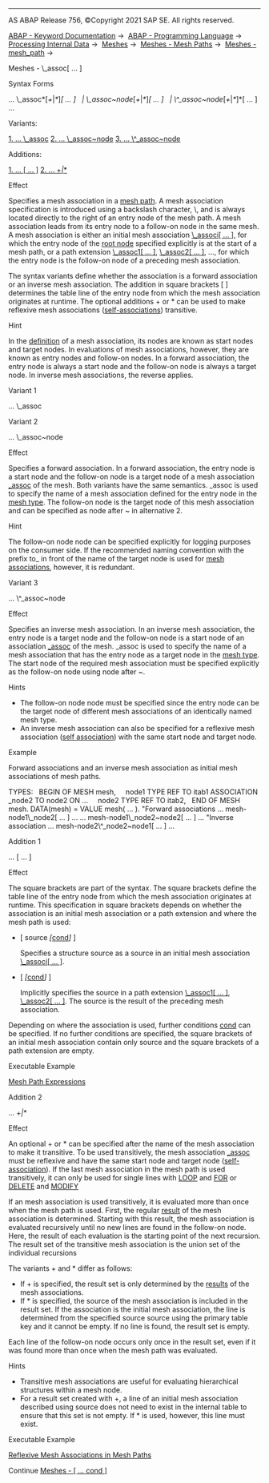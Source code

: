   

* * *

AS ABAP Release 756, ©Copyright 2021 SAP SE. All rights reserved.

[ABAP - Keyword Documentation](https://help.sap.com/doc/abapdocu_756_index_htm/7.56/en-US/abenabap.htm) →  [ABAP - Programming Language](https://help.sap.com/doc/abapdocu_756_index_htm/7.56/en-US/abenabap_reference.htm) →  [Processing Internal Data](https://help.sap.com/doc/abapdocu_756_index_htm/7.56/en-US/abenabap_data_working.htm) →  [Meshes](https://help.sap.com/doc/abapdocu_756_index_htm/7.56/en-US/abenabap_meshes.htm) →  [Meshes - Mesh Paths](https://help.sap.com/doc/abapdocu_756_index_htm/7.56/en-US/abenmesh_pathes.htm) →  [Meshes - mesh\_path](https://help.sap.com/doc/abapdocu_756_index_htm/7.56/en-US/abenmesh_path.htm) → 

Meshes - \\\_assoc\[ ... \]

Syntax Forms

... \\\_assoc*\[*+*|*\**\]*\[ ... \]
  *|* \\\_assoc~node*\[*+*|*\**\]*\[ ... \]
  *|* \\^\_assoc~node*\[*+*|*\**\]*\[ ... \] ...

Variants:

[1\. ... \\\_assoc](#!ABAP_VARIANT_1@1@)
[2\. ... \\\_assoc~node](#!ABAP_VARIANT_2@2@)
[3\. ... \\^\_assoc~node](#!ABAP_VARIANT_3@3@)

Additions:

[1\. ... \[ ... \]](#!ABAP_ADDITION_1@1@)
[2\. ... +*|*\*](#!ABAP_ADDITION_2@2@)

Effect

Specifies a mesh association in a [mesh path](https://help.sap.com/doc/abapdocu_756_index_htm/7.56/en-US/abenmesh_path.htm). A mesh association specification is introduced using a backslash character, \\, and is always located directly to the right of an entry node of the mesh path. A mesh association leads from its entry node to a follow-on node in the same mesh. A mesh association is either an initial mesh association [\\\_associ\[ ... \]](https://help.sap.com/doc/abapdocu_756_index_htm/7.56/en-US/abenmesh_path.htm), for which the entry node of the [root node](https://help.sap.com/doc/abapdocu_756_index_htm/7.56/en-US/abenmesh_path.htm) specified explicitly is at the start of a mesh path, or a path extension [\\\_assoc1\[ ... \]](https://help.sap.com/doc/abapdocu_756_index_htm/7.56/en-US/abenmesh_path.htm), [\\\_assoc2\[ ... \]](https://help.sap.com/doc/abapdocu_756_index_htm/7.56/en-US/abenmesh_path.htm), ..., for which the entry node is the follow-on node of a preceding mesh association.

The syntax variants define whether the association is a forward association or an inverse mesh association. The addition in square brackets \[ \] determines the table line of the entry node from which the mesh association originates at runtime. The optional additions + or \* can be used to make reflexive mesh associations ([self-associations](https://help.sap.com/doc/abapdocu_756_index_htm/7.56/en-US/abenself_association_glosry.htm "Glossary Entry")) transitive.

Hint

In the [definition](https://help.sap.com/doc/abapdocu_756_index_htm/7.56/en-US/abaptypes_mesh_association.htm) of a mesh association, its nodes are known as start nodes and target nodes. In evaluations of mesh associations, however, they are known as entry nodes and follow-on nodes. In a forward association, the entry node is always a start node and the follow-on node is always a target node. In inverse mesh associations, the reverse applies.

Variant 1   

... \\\_assoc

Variant 2   

... \\\_assoc~node

Effect

Specifies a forward association. In a forward association, the entry node is a start node and the follow-on node is a target node of a mesh association [\_assoc](https://help.sap.com/doc/abapdocu_756_index_htm/7.56/en-US/abaptypes_mesh_association.htm) of the mesh. Both variants have the same semantics. \_assoc is used to specify the name of a mesh association defined for the entry node in the [mesh type](https://help.sap.com/doc/abapdocu_756_index_htm/7.56/en-US/abaptypes_mesh.htm). The follow-on node is the target node of this mesh association and can be specified as node after ~ in alternative 2.

Hint

The follow-on node node can be specified explicitly for logging purposes on the consumer side. If the recommended naming convention with the prefix to\_ in front of the name of the target node is used for [mesh associations](https://help.sap.com/doc/abapdocu_756_index_htm/7.56/en-US/abaptypes_mesh_association.htm), however, it is redundant.

Variant 3   

... \\^\_assoc~node

Effect

Specifies an inverse mesh association. In an inverse mesh association, the entry node is a target node and the follow-on node is a start node of an association [\_assoc](https://help.sap.com/doc/abapdocu_756_index_htm/7.56/en-US/abaptypes_mesh_association.htm) of the mesh. \_assoc is used to specify the name of a mesh association that has the entry node as a target node in the [mesh type](https://help.sap.com/doc/abapdocu_756_index_htm/7.56/en-US/abaptypes_mesh.htm). The start node of the required mesh association must be specified explicitly as the follow-on node using node after ~.

Hints

-   The follow-on node node must be specified since the entry node can be the target node of different mesh associations of an identically named mesh type.
-   An inverse mesh association can also be specified for a reflexive mesh association ([self association](https://help.sap.com/doc/abapdocu_756_index_htm/7.56/en-US/abenself_association_glosry.htm "Glossary Entry")) with the same start node and target node.

Example

Forward associations and an inverse mesh association as initial mesh associations of mesh paths.

TYPES:
  BEGIN OF MESH mesh,
    node1 TYPE REF TO itab1 ASSOCIATION \_node2 TO node2 ON ...
    node2 TYPE REF TO itab2,
  END OF MESH mesh.
DATA(mesh) = VALUE mesh( ... ).
"Forward associations
... mesh-node1\\\_node2\[ ... \] ...
... mesh-node1\\\_node2~node2\[ ... \] ...
"Inverse association
... mesh-node2\\^\_node2~node1\[ ... \] ...

Addition 1   

... \[ ... \]

Effect

The square brackets are part of the syntax. The square brackets define the table line of the entry node from which the mesh association originates at runtime. This specification in square brackets depends on whether the association is an initial mesh association or a path extension and where the mesh path is used:

-   \[ source *\[*[cond](https://help.sap.com/doc/abapdocu_756_index_htm/7.56/en-US/abenmesh_path_assoc_cond.htm)*\]* \]
    
    Specifies a structure source as a source in an initial mesh association [\\\_associ\[ ... \]](https://help.sap.com/doc/abapdocu_756_index_htm/7.56/en-US/abenmesh_path.htm).
    
-   \[ *\[*[cond](https://help.sap.com/doc/abapdocu_756_index_htm/7.56/en-US/abenmesh_path_assoc_cond.htm)*\]* \]
    
    Implicitly specifies the source in a path extension [\\\_assoc1\[ ... \]](https://help.sap.com/doc/abapdocu_756_index_htm/7.56/en-US/abenmesh_path.htm), [\\\_assoc2\[ ... \]](https://help.sap.com/doc/abapdocu_756_index_htm/7.56/en-US/abenmesh_path.htm). The source is the result of the preceding mesh association.
    

Depending on where the association is used, further conditions [cond](https://help.sap.com/doc/abapdocu_756_index_htm/7.56/en-US/abenmesh_path_assoc_cond.htm) can be specified. If no further conditions are specified, the square brackets of an initial mesh association contain only source and the square brackets of a path extension are empty.

Executable Example

[Mesh Path Expressions](https://help.sap.com/doc/abapdocu_756_index_htm/7.56/en-US/abenmesh_table_expressions_abexa.htm)

Addition 2   

... +*|*\*

Effect

An optional + or \* can be specified after the name of the mesh association to make it transitive. To be used transitively, the mesh association [\_assoc](https://help.sap.com/doc/abapdocu_756_index_htm/7.56/en-US/abaptypes_mesh_association.htm) must be reflexive and have the same start node and target node ([self-association](https://help.sap.com/doc/abapdocu_756_index_htm/7.56/en-US/abenself_association_glosry.htm "Glossary Entry")). If the last mesh association in the mesh path is used transitively, it can only be used for single lines with [LOOP](https://help.sap.com/doc/abapdocu_756_index_htm/7.56/en-US/abenmesh_loop.htm) and [FOR](https://help.sap.com/doc/abapdocu_756_index_htm/7.56/en-US/abenmesh_loop.htm) or [DELETE](https://help.sap.com/doc/abapdocu_756_index_htm/7.56/en-US/abenmesh_delete.htm) and [MODIFY](https://help.sap.com/doc/abapdocu_756_index_htm/7.56/en-US/abenmesh_delete.htm)

If an mesh association is used transitively, it is evaluated more than once when the mesh path is used. First, the regular [result](https://help.sap.com/doc/abapdocu_756_index_htm/7.56/en-US/abenmesh_path_result.htm) of the mesh association is determined. Starting with this result, the mesh association is evaluated recursively until no new lines are found in the follow-on node. Here, the result of each evaluation is the starting point of the next recursion. The result set of the transitive mesh association is the union set of the individual recursions

The variants + and \* differ as follows:

-   If + is specified, the result set is only determined by the [results](https://help.sap.com/doc/abapdocu_756_index_htm/7.56/en-US/abenmesh_path_result.htm) of the mesh associations.
-   If \* is specified, the source of the mesh association is included in the result set. If the association is the initial mesh association, the line is determined from the specified source source using the primary table key and it cannot be empty. If no line is found, the result set is empty.

Each line of the follow-on node occurs only once in the result set, even if it was found more than once when the mesh path was evaluated.

Hints

-   Transitive mesh associations are useful for evaluating hierarchical structures within a mesh node.
-   For a result set created with +, a line of an initial mesh association described using source does not need to exist in the internal table to ensure that this set is not empty. If \* is used, however, this line must exist.

Executable Example

[Reflexive Mesh Associations in Mesh Paths](https://help.sap.com/doc/abapdocu_756_index_htm/7.56/en-US/abenmesh_for_reflex_sngl_abexa.htm)

Continue
[Meshes - \[ ... cond \]](https://help.sap.com/doc/abapdocu_756_index_htm/7.56/en-US/abenmesh_path_assoc_cond.htm)